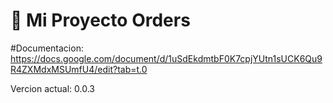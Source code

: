 # 🚀 Mi Proyecto Orders

#Documentacion: https://docs.google.com/document/d/1uSdEkdmtbF0K7cpjYUtn1sUCK6Qu9R4ZXMdxMSUmfU4/edit?tab=t.0

Vercion actual: 0.0.3
